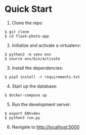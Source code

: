 # Quick Start

1. Clone the repo

```
$ git clone
$ cd flask-photo-app
```

2. Initialize and activate a virtualenv:

```
$ python3 -m venv env
$ source env/bin/activate
```

3. Install the dependencies:

```
$ pip3 install -r requirements.txt
```

4. Start up the database:

```
$ docker-compose up
```

5. Run the development server:

```
$ export ENV=dev
$ python3 run.py
```

6. Navigate to [http://localhost:5000](http://localhost:5000)
